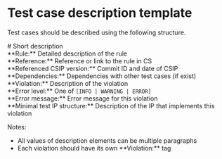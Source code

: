 # Test case description template

Test cases should be described using the following structure.

&#35; Short description  
&ast;&ast;Rule:&ast;&ast; Detailed description of the rule  
&ast;&ast;Reference:&ast;&ast; Reference or link to the rule in CS  
&ast;&ast;Referenced CSIP version:&ast;&ast; Commit ID and date of CSIP  
&ast;&ast;Dependencies:&ast;&ast; Dependencies with other test cases (if exist)  
&ast;&ast;Violation:&ast;&ast; Description of the violation  
&ast;&ast;Error level:&ast;&ast; One of `[INFO | WARNING | ERROR]`  
&ast;&ast;Error message:&ast;&ast; Error message for this violation  
&ast;&ast;Minimal test IP structure:&ast;&ast; Description of the IP that implements this violation  

Notes:
* All values of description elements can be multiple paragraphs
* Each violation should have its own &ast;&ast;Violation:&ast;&ast; tag